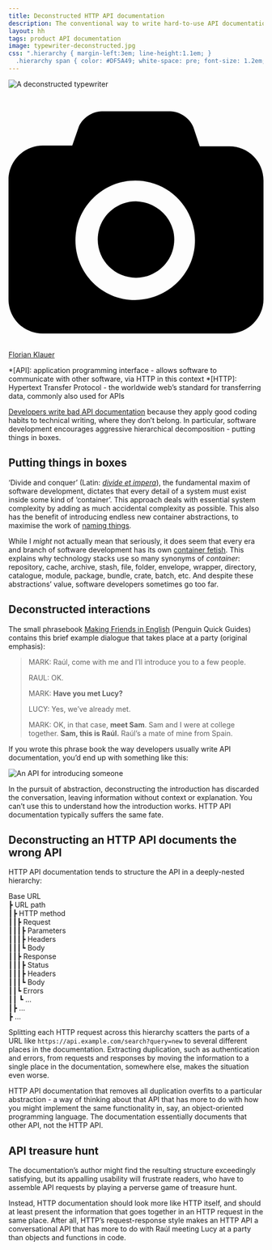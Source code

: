 ```yaml
---
title: Deconstructed HTTP API documentation
description: The conventional way to write hard-to-use API documentation
layout: hh
tags: product API documentation
image: typewriter-deconstructed.jpg
css: ".hierarchy { margin-left:3em; line-height:1.1em; } 
  .hierarchy span { color: #DF5A49; white-space: pre; font-size: 1.2em; font-family: serif; }"
---
```


![A deconstructed typewriter](typewriter-deconstructed.jpg)

<a class="unsplash" href="https://unsplash.com/photos/-K6JMRMj4x4" rel="noopener noreferrer"><span><svg xmlns="http://www.w3.org/2000/svg" viewBox="0 0 32 32"><title>unsplash-logo</title><path d="M20.8 18.1c0 2.7-2.2 4.8-4.8 4.8s-4.8-2.1-4.8-4.8c0-2.7 2.2-4.8 4.8-4.8 2.7.1 4.8 2.2 4.8 4.8zm11.2-7.4v14.9c0 2.3-1.9 4.3-4.3 4.3h-23.4c-2.4 0-4.3-1.9-4.3-4.3v-15c0-2.3 1.9-4.3 4.3-4.3h3.7l.8-2.3c.4-1.1 1.7-2 2.9-2h8.6c1.2 0 2.5.9 2.9 2l.8 2.4h3.7c2.4 0 4.3 1.9 4.3 4.3zm-8.6 7.5c0-4.1-3.3-7.5-7.5-7.5-4.1 0-7.5 3.4-7.5 7.5s3.3 7.5 7.5 7.5c4.2-.1 7.5-3.4 7.5-7.5z"></path></svg></span><span>Florian Klauer</span></a>

<!--
1. Coders apply coding habits to docs.
2. Developers fetishise containers.
3. Deconstructing interactions obscures the conversation.
4. People document a deconstructed HTTP API rather than the actual API.
5. The resulting documentation prioritises the writer and editor over the readers.
-->

*[API]: application programming interface - allows software to communicate with other software, via HTTP in this context
*[HTTP]: Hypertext Transfer Protocol - the worldwide web’s standard for transferring data, commonly also used for APIs

[Developers write bad API documentation](developers-bad-documentation)
because they apply good coding habits to technical writing, where they don’t belong.
In particular, software development encourages aggressive hierarchical decomposition - putting things in boxes.

## Putting things in boxes

‘Divide and conquer’ (Latin: _[divide et impera](https://en.wikipedia.org/wiki/Divide_and_rule)_),
the fundamental maxim of software development, dictates that every detail of a system must exist inside some kind of ‘container’.
This approach deals with essential system complexity by adding as much accidental complexity as possible.
This also has the benefit of introducing endless new container abstractions, 
to maximise the work of [naming things](why-naming-things-is-hard).

While I _might_ not actually mean that seriously, it does seem that every era and branch of software development has its own
[container fetish](https://en.wikipedia.org/wiki/OS-level_virtualization).
This explains why technology stacks use so many synonyms of _container_:
repository, cache, archive, stash, file, folder, envelope, wrapper, directory, catalogue, module, package, bundle, crate, batch, etc.
And despite these abstractions’ value, software developers sometimes go too far.

## Deconstructed interactions

The small phrasebook [Making Friends in English](https://www.amazon.co.uk/Penguin-Guides-Making-Friends-English/dp/0582468884)
(Penguin Quick Guides)
contains this brief example dialogue that takes place at a party (original emphasis):

> MARK:	Raúl, come with me and I’ll introduce you to a few people.
>
> RAUL:	OK.
>
> MARK:	**Have you met Lucy?**
>
> LUCY:	Yes, we’ve already met.
>
> MARK:	OK, in that case, **meet Sam**.
> Sam and I were at college together. **Sam, this is Raúl.**
> Raúl’s a mate of mine from Spain.

If you wrote this phrase book the way developers usually write API documentation, you’d end up with something like this:

<img src="introduction-api.png" srcset="introduction-api-2x.png 2x" alt="An API for introducing someone" />

In the pursuit of abstraction, deconstructing the introduction has discarded the conversation, leaving information without context or explanation.
You can’t use this to understand how the introduction works.
HTTP API documentation typically suffers the same fate.

## Deconstructing an HTTP API documents the wrong API

HTTP API documentation tends to structure the API in a deeply-nested hierarchy:

<p class="hierarchy">Base URL  
<br><span>┣</span> URL path
<br><span>┃┣</span> HTTP method
<br><span>┃┃┣</span> Request
<br><span>┃┃┃┣</span> Parameters
<br><span>┃┃┃┣</span> Headers
<br><span>┃┃┃┗</span> Body
<br><span>┃┃┣</span> Response
<br><span>┃┃┃┣</span> Status
<br><span>┃┃┃┣</span> Headers
<br><span>┃┃┃┗</span> Body
<br><span>┃┃┗</span> Errors
<br><span>┃┃    ┗</span> …
<br><span>┃┣</span> …
<br><span>┣</span> …
</p>

Splitting each HTTP request across this hierarchy scatters the parts of a URL like `https://api.example.com/search?query=new` to several different places in the documentation.
Extracting duplication, such as authentication and errors, from requests and responses by moving the information to a single place in the documentation, somewhere else, makes the situation even worse.

HTTP API documentation that removes all duplication overfits to a particular abstraction - a way of thinking about that API that has more to do with how you might implement the same functionality in, say, an object-oriented programming language.
The documentation essentially documents that other API, not the HTTP API.

## API treasure hunt

The documentation’s author might find the resulting structure exceedingly satisfying, 
but its appalling usability will frustrate readers, who have to assemble API requests by playing a perverse game of treasure hunt.

Instead, HTTP documentation should look more like HTTP itself, and should at least present the information that goes together in an HTTP request in the same place.
After all, HTTP’s request-response style makes an HTTP API a conversational API that has more to do with Raúl meeting Lucy at a party than objects and functions in code.
